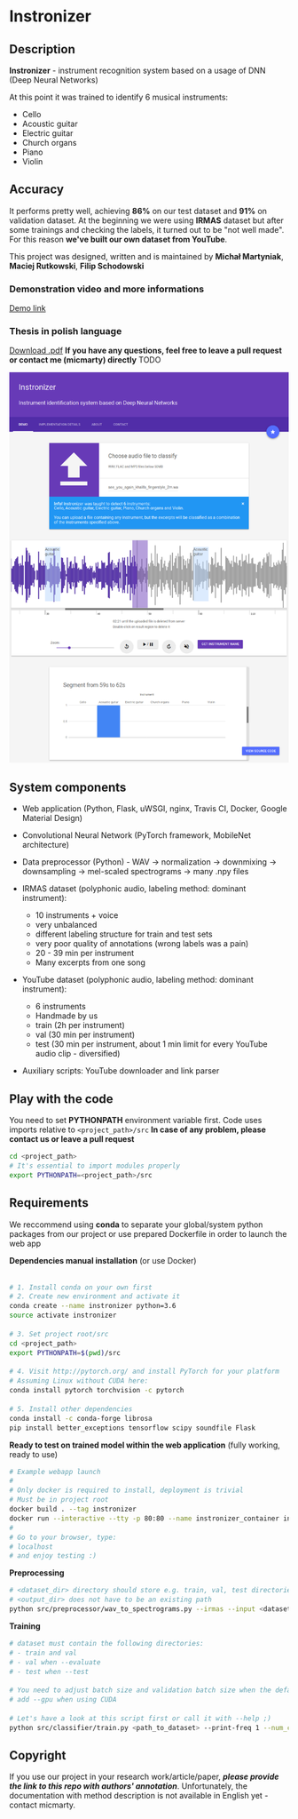 # Instronizer

## Description

**Instronizer** - instrument recognition system based on a usage of DNN (Deep Neural Networks)

At this point it was trained to identify 6 musical instruments:
- Cello
- Acoustic guitar
- Electric guitar
- Church organs
- Piano
- Violin

## Accuracy

It performs pretty well, achieving **86%** on our test dataset and **91%** on validation dataset.
At the beginning we were using **IRMAS** dataset but after some trainings and checking the labels, it turned out to be "not well made".
For this reason **we've built our own dataset from YouTube**.


This project was designed, written and is maintained by **Michał Martyniak**, **Maciej Rutkowski**, **Filip Schodowski**

### Demonstration video and more informations
[Demo link](http://martyniak.me/recent_projects.html)

### Thesis in polish language
[Download .pdf](https://www.researchgate.net/profile/Michal_Martyniak/project/Musical-instruments-recognition-in-polyphonic-audio-deep-neural-network/attachment/5aa2d5dfb53d2f0bba570d1d/AS:602342382649345@1520621023460/download/Instronizer_Thesis_PL.pdf?context=ProjectUpdatesLog)
**If you have any questions, feel free to leave a pull request or contact me (micmarty) directly**
TODO

![Instronizer webapp screenshot](docs/instronizer-webapp.png)

## System components

- Web application (Python, Flask, uWSGI, nginx, Travis CI, Docker, Google Material Design)

- Convolutional Neural Network (PyTorch framework, MobileNet architecture)

- Data preprocessor (Python) - WAV -> normalization -> downmixing -> downsampling -> mel-scaled spectrograms -> many .npy files

- IRMAS dataset (polyphonic audio, labeling method: dominant instrument):
    - 10 instruments + voice
    - very unbalanced
    - different labeling structure for train and test sets
    - very poor quality of annotations (wrong labels was a pain)
    - 20 - 39 min per instrument
    - Many excerpts from one song

- YouTube dataset (polyphonic audio, labeling method: dominant instrument): 
    - 6 instruments
    - Handmade by us
    - train (2h per instrument)
    - val (30 min per instrument)
    - test (30 min per instrument, about 1 min limit for every YouTube audio clip - diversified)

- Auxiliary scripts: YouTube downloader and link parser


## Play with the code

You need to set **PYTHONPATH** environment variable first.
Code uses imports relative to ```<project_path>/src```
**In case of any problem, please contact us or leave a pull request**
```bash
cd <project_path>
# It's essential to import modules properly
export PYTHONPATH=<project_path>/src
```

## Requirements

We reccommend using **conda** to separate your global/system python packages from our project or use prepared Dockerfile in order to launch the web app

**Dependencies manual installation** (or use Docker)
```bash

# 1. Install conda on your own first 
# 2. Create new environment and activate it
conda create --name instronizer python=3.6 
source activate instronizer

# 3. Set project root/src
cd <project_path>
export PYTHONPATH=$(pwd)/src

# 4. Visit http://pytorch.org/ and install PyTorch for your platform
# Assuming Linux without CUDA here:
conda install pytorch torchvision -c pytorch

# 5. Install other dependencies
conda install -c conda-forge librosa
pip install better_exceptions tensorflow scipy soundfile Flask
```
**Ready to test on trained model within the web application**
(fully working, ready to use)

```bash
# Example webapp launch
#
# Only docker is required to install, deployment is trivial
# Must be in project root
docker build . --tag instronizer
docker run --interactive --tty -p 80:80 --name instronizer_container instronizer
# 
# Go to your browser, type: 
# localhost
# and enjoy testing :)
```

**Preprocessing**
```bash
# <dataset_dir> directory should store e.g. train, val, test directories, each having directories for each class, containing WAV excerpts
# <output_dir> does not have to be an existing path
python src/preprocessor/wav_to_spectrograms.py --irmas --input <dataset_dir> --output-dir <output_dir>
```

**Training**
```bash
# dataset must contain the following directories:
# - train and val
# - val when --evaluate
# - test when --test

# You need to adjust batch size and validation batch size when the default values are too small or too big
# add --gpu when using CUDA

# Let's have a look at this script first or call it with --help ;)
python src/classifier/train.py <path_to_dataset> --print-freq 1 --num_classes 6
```
## Copyright

If you use our project in your research work/article/paper, **_please provide the link to this repo with authors' annotation_**.
Unfortunately, the documentation with method description is not available in English yet - contact micmarty.
